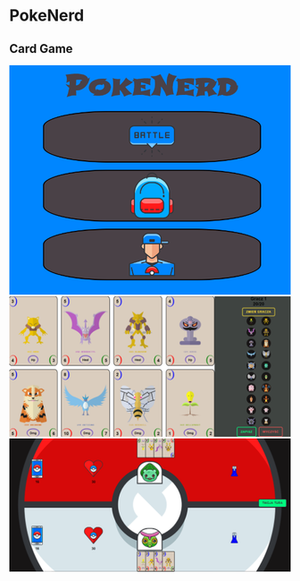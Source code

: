 # PokeNerd

## Card Game


![Screenshot1](/src/pokemon1.PNG)
![Screenshot2](/src/pokemon2.PNG)
![Screenshot3](/src/pokemon3.PNG)

